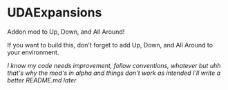 # UDAExpansions
Addon mod to Up, Down, and All Around!


If you want to build this, don't forget to add Up, Down, and All Around to your environment. 









*I know my code needs improvement, follow conventions, whatever but uhh that's why the mod's in alpha and things don't work as intended*
*I'll write a better README.md later*
